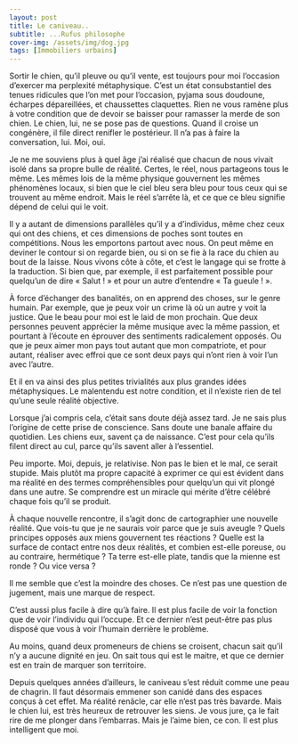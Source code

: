 ```yaml
---
layout: post
title: Le caniveau..
subtitle: ...Rufus philosophe
cover-img: /assets/img/dog.jpg
tags: [Immobiliers urbains]
---
```


Sortir le chien, qu’il pleuve ou qu’il vente, est toujours pour moi l’occasion d’exercer ma perplexité métaphysique. C’est un état consubstantiel des tenues ridicules que l’on met pour l’occasion, pyjama sous doudoune, écharpes dépareillées, et chaussettes claquettes. Rien ne vous ramène plus à votre condition que de devoir se baisser pour ramasser la merde de son chien. Le chien, lui, ne se pose pas de questions. Quand il croise un congénère, il file direct renifler le postérieur. Il n’a pas à faire la conversation, lui. Moi, oui.

Je ne me souviens plus à quel âge j’ai réalisé que chacun de nous vivait isolé dans sa propre bulle de réalité. Certes, le réel, nous partageons tous le même. Les mêmes lois de la même physique gouvernent les mêmes phénomènes locaux, si bien que le ciel bleu sera bleu pour tous ceux qui se trouvent au même endroit. Mais le réel s’arrête là, et ce que ce bleu signifie dépend de celui qui le voit.

Il y a autant de dimensions parallèles qu’il y a d’individus, même chez ceux qui ont des chiens, et ces dimensions de poches sont toutes en compétitions. Nous les emportons partout avec nous. On peut même en deviner le contour si on regarde bien, ou si on se fie à la race du chien au bout de la laisse. Nous vivons côte à côte, et c’est le langage qui se frotte à la traduction. Si bien que, par exemple, il est parfaitement possible pour quelqu’un de dire « Salut ! » et pour un autre d’entendre « Ta gueule ! ». 

À force d’échanger des banalités, on en apprend des choses, sur le genre humain. Par exemple, que je peux voir un crime là où un autre y voit la justice. Que le beau pour moi est le laid de mon prochain. Que deux personnes peuvent apprécier la même musique avec la même passion, et pourtant à l’écoute en éprouver des sentiments radicalement opposés. Ou que je peux aimer mon pays tout autant que mon compatriote, et pour autant, réaliser avec effroi que ce sont deux pays qui n’ont rien à voir l’un avec l’autre.

Et il en va ainsi des plus petites trivialités aux plus grandes idées métaphysiques. Le malentendu est notre condition, et il n’existe rien de tel qu’une seule réalité objective.

Lorsque j’ai compris cela, c’était sans doute déjà assez tard. Je ne sais plus l’origine de cette prise de conscience. Sans doute une banale affaire du quotidien. Les chiens eux, savent ça de naissance. C’est pour cela qu’ils filent direct au cul, parce qu’ils savent aller à l’essentiel. 

Peu importe. Moi, depuis, je relativise. Non pas le bien et le mal, ce serait stupide. Mais plutôt ma propre capacité à exprimer ce qui est évident dans ma réalité en des termes compréhensibles pour quelqu’un qui vit plongé dans une autre. Se comprendre est un miracle qui mérite d’être célébré chaque fois qu’il se produit.

À chaque nouvelle rencontre, il s’agit donc de cartographier une nouvelle réalité. Que vois-tu que je ne saurais voir parce que je suis aveugle ? Quels principes opposés aux miens gouvernent tes réactions ? Quelle est la surface de contact entre nos deux réalités, et combien est-elle poreuse, ou au contraire, hermétique ? Ta terre est-elle plate, tandis que la mienne est ronde ? Ou vice versa ? 

Il me semble que c’est la moindre des choses. Ce n’est pas une question de jugement, mais une marque de respect.

C’est aussi plus facile à dire qu’à faire. Il est plus facile de voir la fonction que de voir l’individu qui l’occupe. Et ce dernier n’est peut-être pas plus disposé que vous à voir l’humain derrière le problème. 

Au moins, quand deux promeneurs de chiens se croisent, chacun sait qu’il n’y a aucune dignité en jeu. On sait tous qui est le maitre, et que ce dernier est en train de marquer son territoire.

Depuis quelques années d’ailleurs, le caniveau s’est réduit comme une peau de chagrin. Il faut désormais emmener son canidé dans des espaces conçus à cet effet. Ma réalité renâcle, car elle n’est pas très bavarde. Mais le chien lui, est très heureux de retrouver les siens. Je vous jure, ça le fait rire de me plonger dans l’embarras. Mais je l’aime bien, ce con. Il est plus intelligent que moi. 
